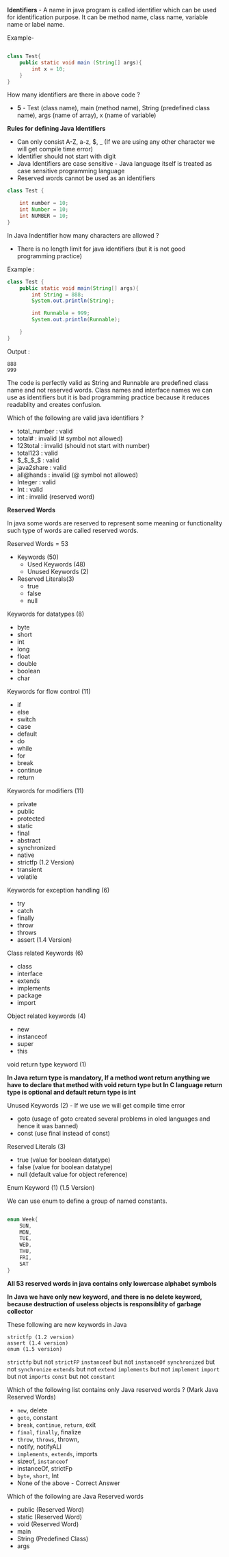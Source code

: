 

**Identifiers** - A name in java program is called identifier which can be used for identification purpose. It can be method name, class name, variable name or label name.

Example-

```java

class Test{
    public static void main (String[] args){
        int x = 10;
    }
}

```

How many identifiers are there in above code ?
- **5** - Test (class name), main (method name), String (predefined class name), args (name of array), x (name of variable)


**Rules for defining Java Identifiers**
- Can only consist A-Z, a-z, $, _ (If we are using any other character we will get compile time error)
- Identifier should not start with digit 
- Java Identifiers are case sensitive - Java language itself is treated as case sensitive programming language
- Reserved words cannot be used as an identifiers 



```java
class Test {

    int number = 10;
    int Number = 10;
    int NUMBER = 10;
}
```

In Java Indentifier how many characters are allowed ? 
- There is no length limit for java identifiers (but it is not good programming practice)

Example :
```java
class Test {
    public static void main(String[] args){
        int String = 888;
        System.out.println(String);

        int Runnable = 999;
        System.out.println(Runnable);

    }
}
```
Output :
```
888
999
```

The code is perfectly valid as String and Runnable are predefined class name and not reserved words. Class names and interface names we can use as identifiers but it is bad programming practice because it reduces readablity and creates confusion.


Which of the following are valid java identifiers ?

- total_number : valid
- total# :  invalid (# symbol not allowed)
- 123total : invalid (should not start with number)
- total123 : valid
- $_$_$_$ : valid
- java2share : valid
- all@hands : invalid (@ symbol not allowed)
- Integer : valid
- Int : valid
- int : invalid (reserved word)



**Reserved Words**

In java some words are reserved to represent some meaning or functionality such type of words are called reserved words.


Reserved Words = 53
- Keywords (50)    
    - Used Keywords (48)
    - Unused Keywords (2) 
- Reserved Literals(3)
    - true
    - false
    - null


Keywords for datatypes (8)

- byte
- short
- int 
- long
- float
- double 
- boolean 
- char

Keywords for flow control (11)

- if
- else
- switch
- case
- default
- do 
- while
- for 
- break
- continue
- return

Keywords for modifiers (11)

- private
- public
- protected
- static
- final
- abstract
- synchronized
- native
- strictfp (1.2 Version)
- transient
- volatile



Keywords for exception handling (6)

- try
- catch
- finally
- throw
- throws
- assert (1.4 Version)


Class related Keywords (6)

- class
- interface
- extends
- implements
- package
- import


Object related keywords (4)

- new
- instanceof
- super
- this


void return type keyword (1)

**In Java return type is mandatory, If a method wont return anything we have to declare that method with void return type but In C language return type is optional and default return type is int**

Unused Keywords (2) - If we use we will get compile time error

- goto (usage of goto created several problems in oled languages and hence it was banned)
- const (use final instead of const)


Reserved Literals (3)

- true (value for boolean datatype)
- false (value for boolean datatype)
- null (default value for object reference)


Enum Keyword (1) (1.5 Version)

We can use enum to define a group of named constants.

```java

enum Week{
    SUN,
    MON,
    TUE,
    WED,
    THU,
    FRI,
    SAT
}

```

**All 53 reserved words in java contains only lowercase alphabet symbols**

**In Java we have only new keyword, and there is no delete keyword, because destruction of useless objects is responsiblity of garbage collector**


These following are new keywords in Java
```
strictfp (1.2 version)
assert (1.4 version)
enum (1.5 version)
```


`strictfp` but not `strictFP`
`instanceof` but not `instanceOf`
`synchronized` but not `synchronize`
`extends` but not `extend`
`implements` but not `implement`
`import` but not `imports`
`const` but not `constant`


Which of the following list contains only Java reserved words ? (Mark Java Reserved Words)

- `new`, delete
- `goto`, constant
- `break`, `continue`, `return`, exit
- `final`, `finally`, finalize
- `throw`, `throws`, thrown,
- notify, notifyALl
- `implements`, `extends`, imports
- sizeof, `instanceof`
- instanceOf, strictFp
- `byte`, `short`, Int
- None of the above - Correct Answer 



Which of the following are Java Reserved words

- public (Reserved Word)
- static (Reserved Word)
- void (Reserved Word)
- main
- String (Predefined Class)
- args